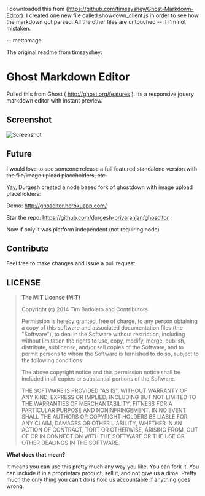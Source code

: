 
I downloaded this from (https://github.com/timsayshey/Ghost-Markdown-Editor). I created one new file called showdown_client.js in order to see how the markdown got parsed. All the other files are untouched -- if I'm not mistaken.

-- mettamage

The original readme from timsayshey:

# Ghost Markdown Editor

Pulled this from Ghost ( http://ghost.org/features ). Its a responsive jquery markdown editor with instant preview.

## Screenshot

![Screenshot](https://raw.github.com/timsayshey/Ghost-Markdown-Editor/master/screenshot.png)

## Future

~~I would love to see someone release a full featured standalone version with the file/image upload placeholders, etc.~~

Yay, Durgesh created a node based fork of ghostdown with image upload placeholders:

Demo: http://ghosditor.herokuapp.com/ 

Star the repo: https://github.com/durgesh-priyaranjan/ghosditor

Now if only it was platform independent (not requiring node)

## Contribute

Feel free to make changes and issue a pull request.

## LICENSE

>**The MIT License (MIT)**
>
>Copyright (c) 2014 Tim Badolato and Contributors
>
>Permission is hereby granted, free of charge, to any person obtaining a copy of this software and associated documentation files (the "Software"), to deal in the Software without restriction, including without limitation the rights to use, copy, modify, merge, publish, distribute, sublicense, and/or sell copies of the Software, and to permit persons to whom the Software is furnished to do so, subject to the following conditions:
>
>The above copyright notice and this permission notice shall be included in all copies or substantial portions of the Software.
>
>THE SOFTWARE IS PROVIDED "AS IS", WITHOUT WARRANTY OF ANY KIND, EXPRESS OR IMPLIED, INCLUDING BUT NOT LIMITED TO THE WARRANTIES OF MERCHANTABILITY, FITNESS FOR A PARTICULAR PURPOSE AND NONINFRINGEMENT. IN NO EVENT SHALL THE AUTHORS OR COPYRIGHT HOLDERS BE LIABLE FOR ANY CLAIM, DAMAGES OR OTHER LIABILITY, WHETHER IN AN ACTION OF CONTRACT, TORT OR OTHERWISE, ARISING FROM, OUT OF OR IN CONNECTION WITH THE SOFTWARE OR THE USE OR OTHER DEALINGS IN THE SOFTWARE.

**What does that mean?**

It means you can use this pretty much any way you like. You can fork it. You can include it in a proprietary product, sell it, and not give us a dime. Pretty much the only thing you can't do is hold us accountable if anything goes wrong.
